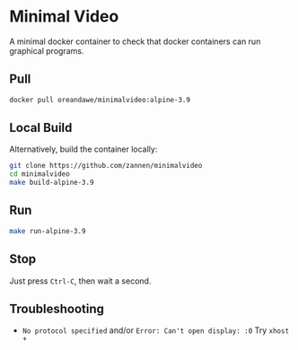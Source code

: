 # Minimal Video

A minimal docker container to check that docker containers can run graphical programs.

## Pull

```bash
docker pull oreandawe/minimalvideo:alpine-3.9
```

## Local Build

Alternatively, build the container locally:

```bash
git clone https://github.com/zannen/minimalvideo
cd minimalvideo
make build-alpine-3.9
```

## Run

```bash
make run-alpine-3.9
```

## Stop

Just press `Ctrl-C`, then wait a second.


## Troubleshooting

* `No protocol specified` and/or `Error: Can't open display: :0`
    Try `xhost +`
